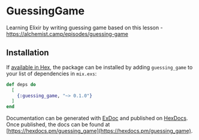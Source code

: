 # GuessingGame

Learning Elixir by writing guessing game based on this lesson - https://alchemist.camp/episodes/guessing-game

## Installation

If [available in Hex](https://hex.pm/docs/publish), the package can be installed
by adding `guessing_game` to your list of dependencies in `mix.exs`:

```elixir
def deps do
  [
    {:guessing_game, "~> 0.1.0"}
  ]
end
```

Documentation can be generated with [ExDoc](https://github.com/elixir-lang/ex_doc)
and published on [HexDocs](https://hexdocs.pm). Once published, the docs can
be found at [https://hexdocs.pm/guessing_game](https://hexdocs.pm/guessing_game).

